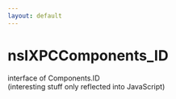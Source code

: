 ```yaml
---
layout: default
---
```


# nsIXPCComponents_ID #
  
interface of Components.ID  
(interesting stuff only reflected into JavaScript)  
  
